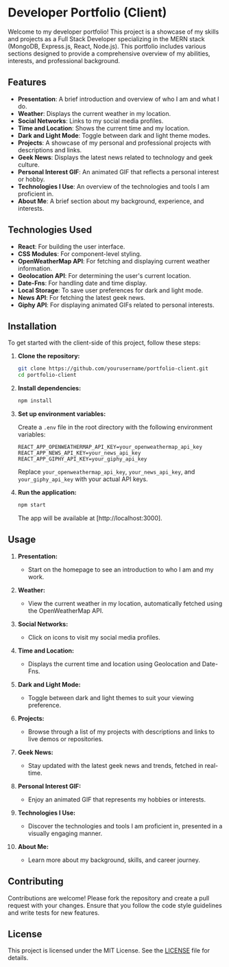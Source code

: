 # Developer Portfolio (Client)

Welcome to my developer portfolio! This project is a showcase of my skills and projects as a Full Stack Developer specializing in the MERN stack (MongoDB, Express.js, React, Node.js). This portfolio includes various sections designed to provide a comprehensive overview of my abilities, interests, and professional background.

## Features

- **Presentation**: A brief introduction and overview of who I am and what I do.
- **Weather**: Displays the current weather in my location.
- **Social Networks**: Links to my social media profiles.
- **Time and Location**: Shows the current time and my location.
- **Dark and Light Mode**: Toggle between dark and light theme modes.
- **Projects**: A showcase of my personal and professional projects with descriptions and links.
- **Geek News**: Displays the latest news related to technology and geek culture.
- **Personal Interest GIF**: An animated GIF that reflects a personal interest or hobby.
- **Technologies I Use**: An overview of the technologies and tools I am proficient in.
- **About Me**: A brief section about my background, experience, and interests.

## Technologies Used

- **React**: For building the user interface.
- **CSS Modules**: For component-level styling.
- **OpenWeatherMap API**: For fetching and displaying current weather information.
- **Geolocation API**: For determining the user's current location.
- **Date-Fns**: For handling date and time display.
- **Local Storage**: To save user preferences for dark and light mode.
- **News API**: For fetching the latest geek news.
- **Giphy API**: For displaying animated GIFs related to personal interests.

## Installation

To get started with the client-side of this project, follow these steps:

1. **Clone the repository:**

    ```bash
    git clone https://github.com/yourusername/portfolio-client.git
    cd portfolio-client
    ```

2. **Install dependencies:**

    ```bash
    npm install
    ```

3. **Set up environment variables:**

    Create a `.env` file in the root directory with the following environment variables:

    ```env
    REACT_APP_OPENWEATHERMAP_API_KEY=your_openweathermap_api_key
    REACT_APP_NEWS_API_KEY=your_news_api_key
    REACT_APP_GIPHY_API_KEY=your_giphy_api_key
    ```

    Replace `your_openweathermap_api_key`, `your_news_api_key`, and `your_giphy_api_key` with your actual API keys.

4. **Run the application:**

    ```bash
    npm start
    ```

    The app will be available at [http://localhost:3000].

## Usage

1. **Presentation:**
   - Start on the homepage to see an introduction to who I am and my work.

2. **Weather:**
   - View the current weather in my location, automatically fetched using the OpenWeatherMap API.

3. **Social Networks:**
   - Click on icons to visit my social media profiles.

4. **Time and Location:**
   - Displays the current time and location using Geolocation and Date-Fns.

5. **Dark and Light Mode:**
   - Toggle between dark and light themes to suit your viewing preference.

6. **Projects:**
   - Browse through a list of my projects with descriptions and links to live demos or repositories.

7. **Geek News:**
   - Stay updated with the latest geek news and trends, fetched in real-time.

8. **Personal Interest GIF:**
   - Enjoy an animated GIF that represents my hobbies or interests.

9. **Technologies I Use:**
   - Discover the technologies and tools I am proficient in, presented in a visually engaging manner.

10. **About Me:**
    - Learn more about my background, skills, and career journey.

## Contributing

Contributions are welcome! Please fork the repository and create a pull request with your changes. Ensure that you follow the code style guidelines and write tests for new features.

## License

This project is licensed under the MIT License. See the [LICENSE](LICENSE) file for details.

